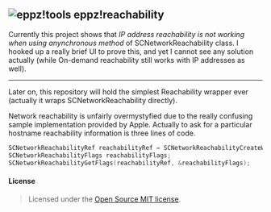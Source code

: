 ## ![eppz!tools](http://eppz.eu/layout/common/eppz_50_GitHub.png) eppz!reachability
Currently this project shows that *IP address reachability is not working when using anynchronous method* of SCNetworkReachability class. I hooked up a really brief UI to prove this, and yet I cannot see any solution actually (while On-demand reachability still works with IP addresses as well).

- - -

Later on, this repository will hold the simplest Reachability wrapper ever (actually it wraps SCNetworkReachability directly).

Network reachability is unfairly overmystyfied due to the really confusing sample implementation provided by Apple. Actually to ask for a particular hostname reachability information is three lines of code.
```Objective-C
SCNetworkReachabilityRef reachabilityRef = SCNetworkReachabilityCreateWithName(NULL, [@"google.com" UTF8String]);
SCNetworkReachabilityFlags reachabilityFlags;
SCNetworkReachabilityGetFlags(reachabilityRef, &reachabilityFlags);
```

#### License
> Licensed under the [Open Source MIT license](http://en.wikipedia.org/wiki/MIT_License).
